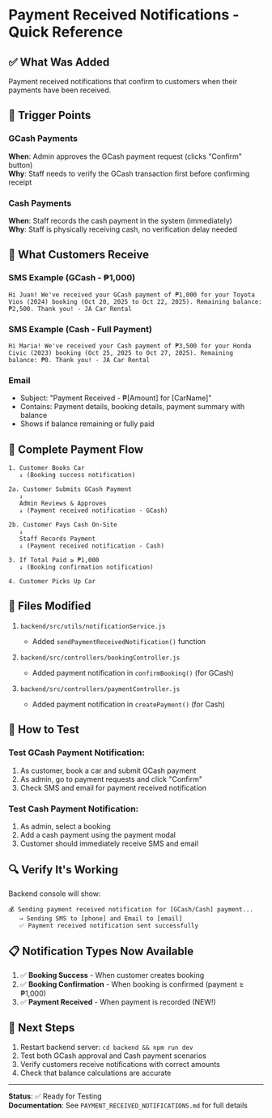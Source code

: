 # Payment Received Notifications - Quick Reference

## ✅ What Was Added

Payment received notifications that confirm to customers when their payments have been received.

## 🎯 Trigger Points

### GCash Payments
**When**: Admin approves the GCash payment request (clicks "Confirm" button)  
**Why**: Staff needs to verify the GCash transaction first before confirming receipt

### Cash Payments  
**When**: Staff records the cash payment in the system (immediately)  
**Why**: Staff is physically receiving cash, no verification delay needed

## 📱 What Customers Receive

### SMS Example (GCash - ₱1,000)
```
Hi Juan! We've received your GCash payment of ₱1,000 for your Toyota Vios (2024) booking (Oct 20, 2025 to Oct 22, 2025). Remaining balance: ₱2,500. Thank you! - JA Car Rental
```

### SMS Example (Cash - Full Payment)
```
Hi Maria! We've received your Cash payment of ₱3,500 for your Honda Civic (2023) booking (Oct 25, 2025 to Oct 27, 2025). Remaining balance: ₱0. Thank you! - JA Car Rental
```

### Email
- Subject: "Payment Received - ₱[Amount] for [CarName]"
- Contains: Payment details, booking details, payment summary with balance
- Shows if balance remaining or fully paid

## 🔄 Complete Payment Flow

```
1. Customer Books Car
   ↓ (Booking success notification)
   
2a. Customer Submits GCash Payment
   ↓
   Admin Reviews & Approves
   ↓ (Payment received notification - GCash)
   
2b. Customer Pays Cash On-Site
   ↓
   Staff Records Payment
   ↓ (Payment received notification - Cash)
   
3. If Total Paid ≥ ₱1,000
   ↓ (Booking confirmation notification)
   
4. Customer Picks Up Car
```

## 📂 Files Modified

1. `backend/src/utils/notificationService.js`
   - Added `sendPaymentReceivedNotification()` function

2. `backend/src/controllers/bookingController.js`
   - Added payment notification in `confirmBooking()` (for GCash)

3. `backend/src/controllers/paymentController.js`
   - Added payment notification in `createPayment()` (for Cash)

## 🧪 How to Test

### Test GCash Payment Notification:
1. As customer, book a car and submit GCash payment
2. As admin, go to payment requests and click "Confirm"
3. Check SMS and email for payment received notification

### Test Cash Payment Notification:
1. As admin, select a booking
2. Add a cash payment using the payment modal
3. Customer should immediately receive SMS and email

## 🔍 Verify It's Working

Backend console will show:
```
💰 Sending payment received notification for [GCash/Cash] payment...
   → Sending SMS to [phone] and Email to [email]
   ✅ Payment received notification sent successfully
```

## 📋 Notification Types Now Available

1. ✅ **Booking Success** - When customer creates booking
2. ✅ **Booking Confirmation** - When booking is confirmed (payment ≥ ₱1,000)
3. ✅ **Payment Received** - When payment is recorded (NEW!)

## 🚀 Next Steps

1. Restart backend server: `cd backend && npm run dev`
2. Test both GCash approval and Cash payment scenarios
3. Verify customers receive notifications with correct amounts
4. Check that balance calculations are accurate

---

**Status**: ✅ Ready for Testing  
**Documentation**: See `PAYMENT_RECEIVED_NOTIFICATIONS.md` for full details
